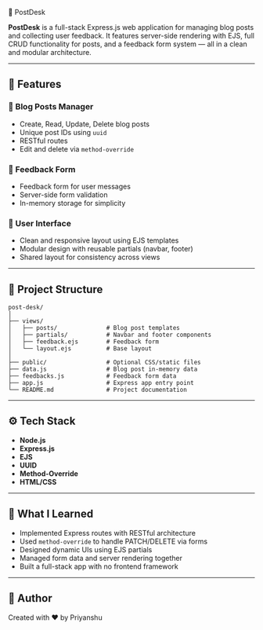 📝 PostDesk

**PostDesk** is a full-stack Express.js web application for managing blog posts and collecting user feedback. It features server-side rendering with EJS, full CRUD functionality for posts, and a feedback form system — all in a clean and modular architecture.

---

## 🚀 Features

### 📝 Blog Posts Manager
- Create, Read, Update, Delete blog posts
- Unique post IDs using `uuid`
- RESTful routes
- Edit and delete via `method-override`

### 💬 Feedback Form
- Feedback form for user messages
- Server-side form validation
- In-memory storage for simplicity

### 🎨 User Interface
- Clean and responsive layout using EJS templates
- Modular design with reusable partials (navbar, footer)
- Shared layout for consistency across views

---

## 📁 Project Structure

```
post-desk/
│
├── views/
│   ├── posts/              # Blog post templates
│   ├── partials/           # Navbar and footer components
│   ├── feedback.ejs        # Feedback form
│   └── layout.ejs          # Base layout
│
├── public/                 # Optional CSS/static files
├── data.js                 # Blog post in-memory data
├── feedbacks.js            # Feedback form data
├── app.js                  # Express app entry point
└── README.md               # Project documentation
```

---

## ⚙️ Tech Stack

- **Node.js**
- **Express.js**
- **EJS**
- **UUID**
- **Method-Override**
- **HTML/CSS**

---

## 🧠 What I Learned

- Implemented Express routes with RESTful architecture
- Used `method-override` to handle PATCH/DELETE via forms
- Designed dynamic UIs using EJS partials
- Managed form data and server rendering together
- Built a full-stack app with no frontend framework

---

## 🙋 Author

Created with ❤️ by Priyanshu 
